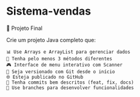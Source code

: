 # Sistema-vendas

🎯 Projeto Final

Crie um projeto Java completo que:

    📊 Use Arrays e ArrayList para gerenciar dados
    🔄 Tenha pelo menos 3 métodos diferentes
    🎮 Interface de menu interativo com Scanner
    📁 Seja versionado com Git desde o início
    🌐 Esteja publicado no GitHub
    📝 Tenha commits bem descritos (feat, fix, docs)
    🌿 Use branches para desenvolver funcionalidades




